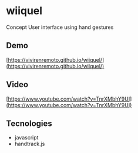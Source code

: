 # wiiquel
 Concept User interface using hand gestures

## Demo

[https://vivirenremoto.github.io/wiiquel/](https://vivirenremoto.github.io/wiiquel/)

## Video

[https://www.youtube.com/watch?v=TnrXMbhY9UI](https://www.youtube.com/watch?v=TnrXMbhY9UI)

## Tecnologies

- javascript
- handtrack.js
